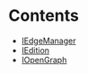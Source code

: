 

# Contents
- [IEdgeManager](IEdgeManager.sol/interface.IEdgeManager.md)
- [IEdition](IEdition.sol/interface.IEdition.md)
- [IOpenGraph](IOpenGraph.sol/interface.IOpenGraph.md)
